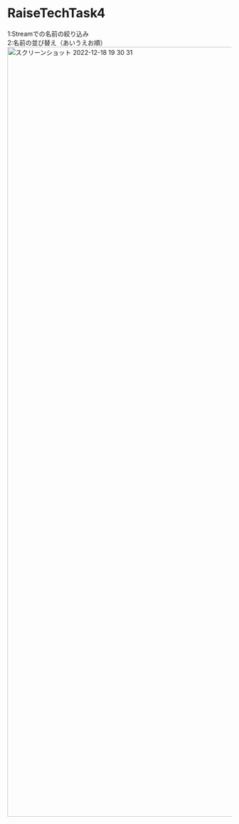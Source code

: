 # RaiseTechTask4
1:Streamでの名前の絞り込み<br>
2:名前の並び替え（あいうえお順）<br>
<img width="1728" alt="スクリーンショット 2022-12-18 19 30 31" src="https://user-images.githubusercontent.com/107293947/208294299-c379593d-4655-49bd-b0ec-f95c2f2bb033.png">
